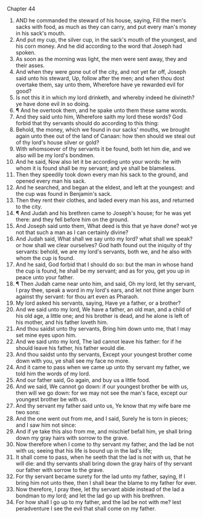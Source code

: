 

Chapter 44

1. AND he commanded the steward of his house, saying, Fill the men's sacks with food, as much as they can carry, and put every man's money in his sack's mouth.
2. And put my cup, the silver cup, in the sack's mouth of the youngest, and his corn money.  And he did according to the word that Joseph had spoken.
3. As soon as the morning was light, the men were sent away, they and their asses.
4. And when they were gone out of the city, and not yet far off, Joseph said unto his steward, Up, follow after the men; and when thou dost overtake them, say unto them, Wherefore have ye rewarded evil for good?
5. Is not this it in which my lord drinketh, and whereby indeed he divineth?  ye have done evil in so doing.
6. ¶ And he overtook them, and he spake unto them these same words.
7. And they said unto him, Wherefore saith my lord these words?  God forbid that thy servants should do according to this thing:
8. Behold, the money, which we found in our sacks' mouths, we brought again unto thee out of the land of Canaan: how then should we steal out of thy lord's house silver or gold?
9. With whomsoever of thy servants it be found, both let him die, and we also will be my lord's bondmen.
10. And he said, Now also let it be according unto your words: he with whom it is found shall be my servant; and ye shall be blameless.
11. Then they speedily took down every man his sack to the ground, and opened every man his sack.
12. And he searched, and began at the eldest, and left at the youngest: and the cup was found in Benjamin's sack.
13. Then they rent their clothes, and laded every man his ass, and returned to the city.
14. ¶ And Judah and his brethren came to Joseph's house; for he was yet there: and they fell before him on the ground.
15. And Joseph said unto them, What deed is this that ye have done?  wot ye not that such a man as I can certainly divine?
16. And Judah said, What shall we say unto my lord?  what shall we speak? or how shall we clear ourselves?  God hath found out the iniquity of thy servants: behold, we are my lord's servants, both we, and he also with whom the cup is found.
17. And he said, God forbid that I should do so: but the man in whose hand the cup is found, he shall be my servant; and as for you, get you up in peace unto your father.
18. ¶ Then Judah came near unto him, and said, Oh my lord, let thy servant, I pray thee, speak a word in my lord's ears, and let not thine anger burn against thy servant: for thou art even as Pharaoh.
19. My lord asked his servants, saying, Have ye a father, or a brother?
20. And we said unto my lord, We have a father, an old man, and a child of his old age, a little one; and his brother is dead, and he alone is left of his mother, and his father loveth him.
21. And thou saidst unto thy servants, Bring him down unto me, that I may set mine eyes upon him.
22. And we said unto my lord, The lad cannot leave his father: for if he should leave his father, his father would die.
23. And thou saidst unto thy servants, Except your youngest brother come down with you, ye shall see my face no more.
24. And it came to pass when we came up unto thy servant my father, we told him the words of my lord.
25. And our father said, Go again, and buy us a little food.
26. And we said, We cannot go down: if our youngest brother be with us, then will we go down: for we may not see the man's face, except our youngest brother be with us.
27. And thy servant my father said unto us, Ye know that my wife bare me two sons:
28. And the one went out from me, and I said, Surely he is torn in pieces; and I saw him not since:
29. And if ye take this also from me, and mischief befall him, ye shall bring down my gray hairs with sorrow to the grave.
30. Now therefore when I come to thy servant my father, and the lad be not with us; seeing that his life is bound up in the lad's life;
31. It shall come to pass, when he seeth that the lad is not with us, that he will die: and thy servants shall bring down the gray hairs of thy servant our father with sorrow to the grave.
32. For thy servant became surety for the lad unto my father, saying, If I bring him not unto thee, then I shall bear the blame to my father for ever.
33. Now therefore, I pray thee, let thy servant abide instead of the lad a bondman to my lord; and let the lad go up with his brethren.
34. For how shall I go up to my father, and the lad be not with me?  lest peradventure I see the evil that shall come on my father.
